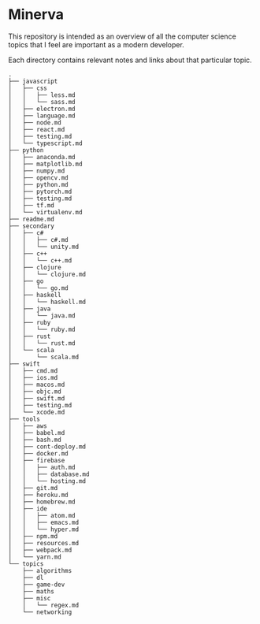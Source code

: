 # Minerva

This repository is intended as an overview of all the computer science topics
that I feel are important as a modern developer.

Each directory contains relevant notes and links about that particular topic.
```
.
├── javascript
│   ├── css
│   │   ├── less.md
│   │   └── sass.md
│   ├── electron.md
│   ├── language.md
│   ├── node.md
│   ├── react.md
│   ├── testing.md
│   └── typescript.md
├── python
│   ├── anaconda.md
│   ├── matplotlib.md
│   ├── numpy.md
│   ├── opencv.md
│   ├── python.md
│   ├── pytorch.md
│   ├── testing.md
│   ├── tf.md
│   └── virtualenv.md
├── readme.md
├── secondary
│   ├── c#
│   │   ├── c#.md
│   │   └── unity.md
│   ├── c++
│   │   └── c++.md
│   ├── clojure
│   │   └── clojure.md
│   ├── go
│   │   └── go.md
│   ├── haskell
│   │   └── haskell.md
│   ├── java
│   │   └── java.md
│   ├── ruby
│   │   └── ruby.md
│   ├── rust
│   │   └── rust.md
│   └── scala
│       └── scala.md
├── swift
│   ├── cmd.md
│   ├── ios.md
│   ├── macos.md
│   ├── objc.md
│   ├── swift.md
│   ├── testing.md
│   └── xcode.md
├── tools
│   ├── aws
│   ├── babel.md
│   ├── bash.md
│   ├── cont-deploy.md
│   ├── docker.md
│   ├── firebase
│   │   ├── auth.md
│   │   ├── database.md
│   │   └── hosting.md
│   ├── git.md
│   ├── heroku.md
│   ├── homebrew.md
│   ├── ide
│   │   ├── atom.md
│   │   ├── emacs.md
│   │   └── hyper.md
│   ├── npm.md
│   ├── resources.md
│   ├── webpack.md
│   └── yarn.md
└── topics
    ├── algorithms
    ├── dl
    ├── game-dev
    ├── maths
    ├── misc
    │   └── regex.md
    └── networking
```

<!-- end -->
